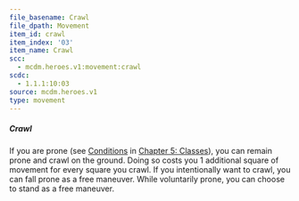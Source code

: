 ```yaml
---
file_basename: Crawl
file_dpath: Movement
item_id: crawl
item_index: '03'
item_name: Crawl
scc:
  - mcdm.heroes.v1:movement:crawl
scdc:
  - 1.1.1:10:03
source: mcdm.heroes.v1
type: movement
---
```


##### Crawl

If you are prone (see [Conditions](#page-91-2) in [Chapter 5: Classes](#page-83-2)), you can remain prone and crawl on the ground. Doing so costs you 1 additional square of movement for every square you crawl. If you intentionally want to crawl, you can fall prone as a free maneuver. While voluntarily prone, you can choose to stand as a free maneuver.
